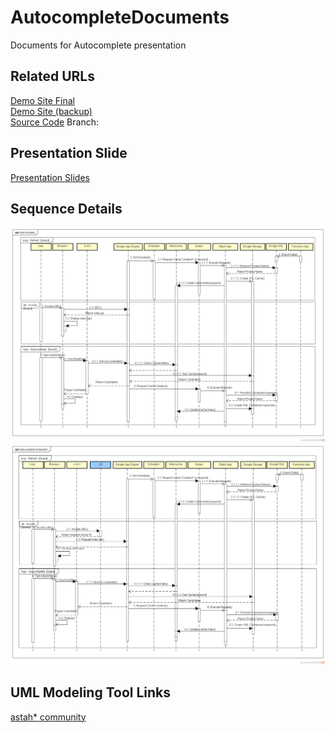 # AutocompleteDocuments
Documents for Autocomplete presentation

## Related URLs
[Demo Site Final](https://gautocompletefinal.appspot.com/)  
[Demo Site (backup)](https://autocompletepresentation.appspot.com/)    
[Source Code](https://github.com/luizcarloskazuyukifukaya/MavenAutocompleteRelease) Branch: <placeholder for branch name>    

## Presentation Slide
[Presentation Slides](https://docs.google.com/presentation/d/1MqlBy5cs6AOSX4SMJkCboqpE9bDWCd5rdZUCKyWQH44/edit?usp=sharing)

## Sequence Details
![Autocomplete Proposal Sequence UML](https://github.com/luizcarloskazuyukifukaya/AutocompleteDocuments/blob/master/Autocomplete.png)  
![Autocomplete Proposal Sequence UML (Extended)](https://github.com/luizcarloskazuyukifukaya/AutocompleteDocuments/blob/master/Autocomplete%20Extended.png)  

## UML Modeling Tool Links
[astah* community](http://astah.change-vision.com/ja/product/astah-community.html)


